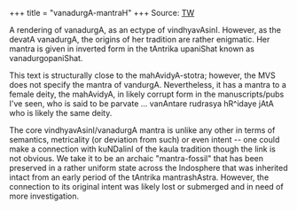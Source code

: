 +++
title = "vanadurgA-mantraH"
+++
Source: [TW](https://twitter.com/blog_supplement/status/1716196779618697320)

A rendering of vanadurgA, as an ectype of vindhyavAsinI. However, as the devatA vanadurgA, the origins of her tradition are rather enigmatic. Her mantra is given in inverted form in the tAntrika upaniShat known as vanadurgopaniShat. 

This text is structurally close to the mahAvidyA-stotra; however, the MVS does not specify the mantra of vandurgA. Nevertheless, it has a mantra to a female deity, the mahAvidyA, in likely corrupt form in the manuscripts/pubs I've seen, who is said to be parvate ... vanAntare rudrasya hR^idaye jAtA who is likely the same deity. 

The core vindhyavAsinI/vanadurgA mantra is unlike any other in terms of semantics, metricality (or deviation from such) or even intent  -- one could make a connection with kuNDalinI of the kaula tradition though the link is not obvious. We take it to be an archaic "mantra-fossil" that has been preserved in a rather uniform state across the Indosphere that was inherited intact from an early period of the tAntrika mantrashAstra. However, the connection to its original intent was likely lost or submerged and in need of more investigation.